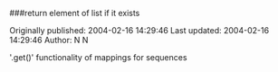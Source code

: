 ###return element of list if it exists

Originally published: 2004-02-16 14:29:46
Last updated: 2004-02-16 14:29:46
Author: N N

'.get()' functionality of mappings for sequences